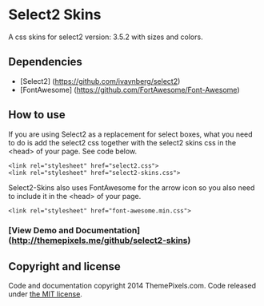 Select2 Skins
=============

A css skins for select2 version: 3.5.2 with sizes and colors.

## Dependencies

* [Select2] (https://github.com/ivaynberg/select2)
* [FontAwesome] (https://github.com/FortAwesome/Font-Awesome)


## How to use

If you are using Select2 as a replacement for select boxes, what you need to do is add the select2 css together with the select2 skins css in the &lt;head&gt; of your page. See code below.

```
<link rel="stylesheet" href="select2.css">
<link rel="stylesheet" href="select2-skins.css">
```

Select2-Skins also uses FontAwesome for the arrow icon so you also need to include it in the &lt;head&gt; of your page.

```
<link rel="stylesheet" href="font-awesome.min.css">
```

### [View Demo and Documentation] (http://themepixels.me/github/select2-skins)


## Copyright and license

Code and documentation copyright 2014 ThemePixels.com. Code released under [the MIT license](LICENSE).
